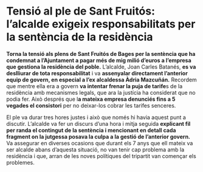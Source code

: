 # Tensió al ple de Sant Fruitós: l’alcalde exigeix responsabilitats per la sentència de la residència

**Torna la tensió als plens de Sant Fruitós de Bages per la sentència que ha condemnat a l’Ajuntament a pagar més de mig milió d’euros a l’empresa que gestiona la residència del poble.** L’alcalde, Joan Carles Batanés, **es va deslliurar de tota responsabilitat** i va **assenyalar directament l’anterior equip de govern, en especial a l’ex alcaldessa Àdria Mazcuñán.** Recordem que mentre ella era a govern **va intentar frenar la puja de tarife**s de la residència amb mecanismes legals, que ara la justícia ha considerat que no podia fer. Això després que l**a mateixa empresa denunciés fins a 5 vegades el consistori** per no deixar-los cobrar les tarifes senceres.

El ple va durar tres hores justes i això que només hi havia aquest punt a discutir. L’alcalde va fer un discurs d’una hora i mitja seguida **explicant fil per randa el contingut de la sentència i mencionant en detall cada fragment on la jutgessa posava la culpa a la gestió de l’anterior govern.** Va assegurar en diverses ocasions que durant els 7 anys que ell mateix va ser alcalde abans d’aquesta situació, no van tenir cap problema amb la residència i que, arran de les noves polítiques del tripartit van començar els problemes. 
